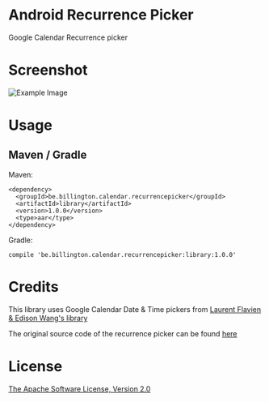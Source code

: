 Android Recurrence Picker
=========================

Google Calendar Recurrence picker

Screenshot
==========

![Example Image][1]


Usage
=====

Maven / Gradle
--------------

Maven:

    <dependency>
      <groupId>be.billington.calendar.recurrencepicker</groupId>
      <artifactId>library</artifactId>
      <version>1.0.0</version>
	  <type>aar</type>
    </dependency>
	
	
Gradle:

	compile 'be.billington.calendar.recurrencepicker:library:1.0.0'


Credits
=======

 This library uses Google Calendar Date & Time pickers from [Laurent Flavien & Edison Wang's library][2] 

 The original source code of the recurrence picker can be found [here][3]

License
=======

 [The Apache Software License, Version 2.0][4]


 [1]: https://raw2.github.com/Shusshu/Android-RecurrencePicker/master/screenshots/recurrence-picker.png
 [2]: https://github.com/flavienlaurent/datetimepicker
 [3]: https://github.com/android/platform_packages_apps_calendar/tree/master/src/com/android/calendar
 [4]: http://www.apache.org/licenses/LICENSE-2.0.txt
